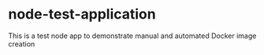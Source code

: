 # node-test-application
This is a test node app to demonstrate manual and automated Docker image creation
